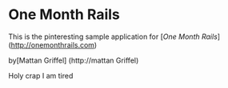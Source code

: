# One Month Rails

This is the pinteresting sample application for
[*One Month Rails*] (http://onemonthrails.com)
 
by[Mattan Griffel] (http://mattan Griffel)

Holy crap I am tired